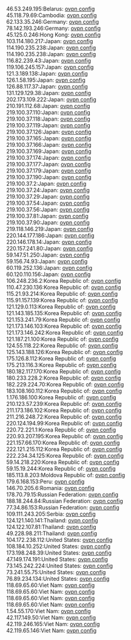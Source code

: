 46.53.249.195:Belarus: [ovpn config](vpn/46_53_249_195.ovpn)  
45.118.79.69:Cambodia: [ovpn config](vpn/45_118_79_69.ovpn)  
62.133.35.246:Germany: [ovpn config](vpn/62_133_35_246.ovpn)  
78.142.193.246:Germany: [ovpn config](vpn/78_142_193_246.ovpn)  
45.125.0.246:Hong Kong: [ovpn config](vpn/45_125_0_246.ovpn)  
103.114.180.217:Japan: [ovpn config](vpn/103_114_180_217.ovpn)  
114.190.235.238:Japan: [ovpn config](vpn/114_190_235_238.ovpn)  
114.190.235.238:Japan: [ovpn config](vpn/114_190_235_238.ovpn)  
116.82.239.43:Japan: [ovpn config](vpn/116_82_239_43.ovpn)  
119.106.245.157:Japan: [ovpn config](vpn/119_106_245_157.ovpn)  
121.3.189.138:Japan: [ovpn config](vpn/121_3_189_138.ovpn)  
126.1.58.195:Japan: [ovpn config](vpn/126_1_58_195.ovpn)  
126.88.117.37:Japan: [ovpn config](vpn/126_88_117_37.ovpn)  
131.129.129.38:Japan: [ovpn config](vpn/131_129_129_38.ovpn)  
202.173.109.222:Japan: [ovpn config](vpn/202_173_109_222.ovpn)  
210.191.112.68:Japan: [ovpn config](vpn/210_191_112_68.ovpn)  
219.100.37.110:Japan: [ovpn config](vpn/219_100_37_110.ovpn)  
219.100.37.118:Japan: [ovpn config](vpn/219_100_37_118.ovpn)  
219.100.37.119:Japan: [ovpn config](vpn/219_100_37_119.ovpn)  
219.100.37.126:Japan: [ovpn config](vpn/219_100_37_126.ovpn)  
219.100.37.165:Japan: [ovpn config](vpn/219_100_37_165.ovpn)  
219.100.37.166:Japan: [ovpn config](vpn/219_100_37_166.ovpn)  
219.100.37.169:Japan: [ovpn config](vpn/219_100_37_169.ovpn)  
219.100.37.174:Japan: [ovpn config](vpn/219_100_37_174.ovpn)  
219.100.37.177:Japan: [ovpn config](vpn/219_100_37_177.ovpn)  
219.100.37.179:Japan: [ovpn config](vpn/219_100_37_179.ovpn)  
219.100.37.190:Japan: [ovpn config](vpn/219_100_37_190.ovpn)  
219.100.37.2:Japan: [ovpn config](vpn/219_100_37_2.ovpn)  
219.100.37.24:Japan: [ovpn config](vpn/219_100_37_24.ovpn)  
219.100.37.29:Japan: [ovpn config](vpn/219_100_37_29.ovpn)  
219.100.37.54:Japan: [ovpn config](vpn/219_100_37_54.ovpn)  
219.100.37.56:Japan: [ovpn config](vpn/219_100_37_56.ovpn)  
219.100.37.81:Japan: [ovpn config](vpn/219_100_37_81.ovpn)  
219.100.37.90:Japan: [ovpn config](vpn/219_100_37_90.ovpn)  
219.118.146.219:Japan: [ovpn config](vpn/219_118_146_219.ovpn)  
220.144.177.186:Japan: [ovpn config](vpn/220_144_177_186.ovpn)  
220.146.178.14:Japan: [ovpn config](vpn/220_146_178_14.ovpn)  
220.157.241.80:Japan: [ovpn config](vpn/220_157_241_80.ovpn)  
59.147.51.250:Japan: [ovpn config](vpn/59_147_51_250.ovpn)  
59.156.74.93:Japan: [ovpn config](vpn/59_156_74_93.ovpn)  
60.119.252.136:Japan: [ovpn config](vpn/60_119_252_136.ovpn)  
60.120.110.156:Japan: [ovpn config](vpn/60_120_110_156.ovpn)  
106.248.236.2:Korea Republic of: [ovpn config](vpn/106_248_236_2.ovpn)  
110.47.230.136:Korea Republic of: [ovpn config](vpn/110_47_230_136.ovpn)  
115.21.93.214:Korea Republic of: [ovpn config](vpn/115_21_93_214.ovpn)  
115.91.157.139:Korea Republic of: [ovpn config](vpn/115_91_157_139.ovpn)  
121.129.0.113:Korea Republic of: [ovpn config](vpn/121_129_0_113.ovpn)  
121.143.185.135:Korea Republic of: [ovpn config](vpn/121_143_185_135.ovpn)  
121.153.241.79:Korea Republic of: [ovpn config](vpn/121_153_241_79.ovpn)  
121.173.146.103:Korea Republic of: [ovpn config](vpn/121_173_146_103.ovpn)  
121.173.146.242:Korea Republic of: [ovpn config](vpn/121_173_146_242.ovpn)  
121.187.21.100:Korea Republic of: [ovpn config](vpn/121_187_21_100.ovpn)  
124.55.118.22:Korea Republic of: [ovpn config](vpn/124_55_118_22.ovpn)  
125.143.188.126:Korea Republic of: [ovpn config](vpn/125_143_188_126.ovpn)  
175.126.8.112:Korea Republic of: [ovpn config](vpn/175_126_8_112.ovpn)  
175.213.116.3:Korea Republic of: [ovpn config](vpn/175_213_116_3.ovpn)  
180.182.117.170:Korea Republic of: [ovpn config](vpn/180_182_117_170.ovpn)  
180.233.228.2:Korea Republic of: [ovpn config](vpn/180_233_228_2.ovpn)  
182.229.224.70:Korea Republic of: [ovpn config](vpn/182_229_224_70.ovpn)  
183.108.160.112:Korea Republic of: [ovpn config](vpn/183_108_160_112.ovpn)  
1.176.186.100:Korea Republic of: [ovpn config](vpn/1_176_186_100.ovpn)  
210.123.57.239:Korea Republic of: [ovpn config](vpn/210_123_57_239.ovpn)  
211.173.186.102:Korea Republic of: [ovpn config](vpn/211_173_186_102.ovpn)  
211.216.248.72:Korea Republic of: [ovpn config](vpn/211_216_248_72.ovpn)  
220.124.194.99:Korea Republic of: [ovpn config](vpn/220_124_194_99.ovpn)  
220.72.221.1:Korea Republic of: [ovpn config](vpn/220_72_221_1.ovpn)  
220.93.207.195:Korea Republic of: [ovpn config](vpn/220_93_207_195.ovpn)  
221.157.66.170:Korea Republic of: [ovpn config](vpn/221_157_66_170.ovpn)  
222.121.215.112:Korea Republic of: [ovpn config](vpn/222_121_215_112.ovpn)  
222.234.34.125:Korea Republic of: [ovpn config](vpn/222_234_34_125.ovpn)  
59.14.218.220:Korea Republic of: [ovpn config](vpn/59_14_218_220.ovpn)  
59.15.19.244:Korea Republic of: [ovpn config](vpn/59_15_19_244.ovpn)  
185.113.8.203:Moldova Republic of: [ovpn config](vpn/185_113_8_203.ovpn)  
179.6.168.153:Peru: [ovpn config](vpn/179_6_168_153.ovpn)  
146.70.205.6:Romania: [ovpn config](vpn/146_70_205_6.ovpn)  
178.70.79.15:Russian Federation: [ovpn config](vpn/178_70_79_15.ovpn)  
188.18.244.84:Russian Federation: [ovpn config](vpn/188_18_244_84.ovpn)  
77.34.86.153:Russian Federation: [ovpn config](vpn/77_34_86_153.ovpn)  
109.111.243.205:Serbia: [ovpn config](vpn/109_111_243_205.ovpn)  
124.121.140.141:Thailand: [ovpn config](vpn/124_121_140_141.ovpn)  
124.122.107.81:Thailand: [ovpn config](vpn/124_122_107_81.ovpn)  
49.228.98.211:Thailand: [ovpn config](vpn/49_228_98_211.ovpn)  
104.172.238.112:United States: [ovpn config](vpn/104_172_238_112.ovpn)  
108.184.10.252:United States: [ovpn config](vpn/108_184_10_252.ovpn)  
173.198.248.39:United States: [ovpn config](vpn/173_198_248_39.ovpn)  
47.149.174.191:United States: [ovpn config](vpn/47_149_174_191.ovpn)  
73.145.242.224:United States: [ovpn config](vpn/73_145_242_224.ovpn)  
73.241.55.75:United States: [ovpn config](vpn/73_241_55_75.ovpn)  
76.89.234.134:United States: [ovpn config](vpn/76_89_234_134.ovpn)  
118.69.65.60:Viet Nam: [ovpn config](vpn/118_69_65_60.ovpn)  
118.69.65.60:Viet Nam: [ovpn config](vpn/118_69_65_60.ovpn)  
118.69.65.60:Viet Nam: [ovpn config](vpn/118_69_65_60.ovpn)  
118.69.65.60:Viet Nam: [ovpn config](vpn/118_69_65_60.ovpn)  
1.54.55.170:Viet Nam: [ovpn config](vpn/1_54_55_170.ovpn)  
42.117.149.50:Viet Nam: [ovpn config](vpn/42_117_149_50.ovpn)  
42.119.246.165:Viet Nam: [ovpn config](vpn/42_119_246_165.ovpn)  
42.119.65.146:Viet Nam: [ovpn config](vpn/42_119_65_146.ovpn)  

